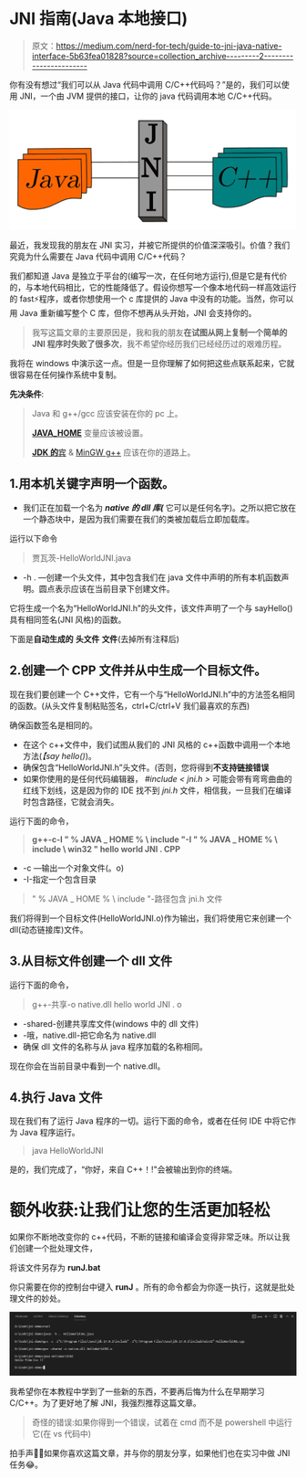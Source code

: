 # JNI 指南(Java 本地接口)

> 原文：<https://medium.com/nerd-for-tech/guide-to-jni-java-native-interface-5b63fea01828?source=collection_archive---------2----------------------->

你有没有想过“我们可以从 Java 代码中调用 C/C++代码吗？”是的，我们可以使用 JNI，一个由 JVM 提供的接口，让你的 java 代码调用本地 C/C++代码。

![](img/e7970a9f42b592901515864ba56f440c.png)

最近，我发现我的朋友在 JNI 实习，并被它所提供的价值深深吸引。价值？我们究竟为什么需要在 Java 代码中调用 C/C++代码？

我们都知道 Java 是独立于平台的(编写一次，在任何地方运行),但是它是有代价的，与本地代码相比，它的性能降低了。假设你想写一个像本地代码一样高效运行的 fast⚡程序，或者你想使用一个 c 库提供的 Java 中没有的功能。当然，你可以用 Java 重新编写整个 C 库，但你不想再从头开始，JNI 会支持你的。

> 我写这篇文章的主要原因是，我和我的朋友**在试图从网上复制一个简单的 JNI 程序时失败了很多次**，我不希望你经历我们已经经历过的艰难历程。

我将在 windows 中演示这一点。但是一旦你理解了如何把这些点联系起来，它就很容易在任何操作系统中复制。

**先决条件**:

> Java 和 g++/gcc 应该安装在你的 pc 上。
> 
> [**JAVA_HOME**](https://confluence.atlassian.com/doc/setting-the-java_home-variable-in-windows-8895.html) 变量应该被设置。
> 
> [**JDK 的**宾](https://www.javatpoint.com/how-to-set-path-in-java) & [MinGW g++](https://stackoverflow.com/questions/48612744/how-to-add-g-from-mingw-to-path/48828104) 应该在你的道路上。

## 1.用**本机**关键字声明一个函数。

*   我们正在加载一个名为 ***native 的 dll 库(*** 它可以是任何名字)。之所以把它放在一个静态块中，是因为我们需要在我们的类被加载后立即加载库。

运行以下命令

> 贾瓦茨-HelloWorldJNI.java

*   -h . —创建一个头文件，其中包含我们在 java 文件中声明的所有本机函数声明。圆点表示应该在当前目录下创建文件。

它将生成一个名为“HelloWorldJNI.h”的头文件，该文件声明了一个与 sayHello()具有相同签名(JNI 风格)的函数。

下面是**自动生成的** **头文件** **文件**(去掉所有注释后)

## 2.创建一个 CPP 文件并从中生成一个目标文件。

现在我们要创建一个 C++文件，它有一个与“HelloWorldJNI.h”中的方法签名相同的函数。(从头文件复制粘贴签名，ctrl+C/ctrl+V 我们最喜欢的东西)

确保函数签名是相同的。

*   在这个 c++文件中，我们试图从我们的 JNI 风格的 c++函数中调用一个本地方法(*【say hello()*)。
*   确保包含“HelloWorldJNI.h”头文件。(否则，您将得到**不支持链接错误**
*   如果你使用的是任何代码编辑器， *#include < jni.h >* 可能会带有弯弯曲曲的红线下划线，这是因为你的 IDE 找不到 *jni.h* 文件，相信我，一旦我们在编译时包含路径，它就会消失。

运行下面的命令，

> **g++-c-I " % JAVA _ HOME % \ include "-I " % JAVA _ HOME % \ include \ win32 " hello world JNI . CPP**

*   -c —输出一个对象文件(。o)
*   -I-指定一个包含目录

> " % JAVA _ HOME % \ include "-路径包含 jni.h 文件

我们将得到一个目标文件(HelloWorldJNI.o)作为输出，我们将使用它来创建一个 dll(动态链接库)文件。

## 3.从目标文件创建一个 dll 文件

运行下面的命令，

> g++-共享-o native.dll hello world JNI . o

*   -shared-创建共享库文件(windows 中的 dll 文件)
*   -哦，native.dll-把它命名为 native.dll
*   确保 dll 文件的名称与从 java 程序加载的名称相同。

现在你会在当前目录中看到一个 native.dll。

## 4.执行 Java 文件

现在我们有了运行 Java 程序的一切。运行下面的命令，或者在任何 IDE 中将它作为 Java 程序运行。

> java HelloWorldJNI

是的，我们完成了，“你好，来自 C++！!"会被输出到你的终端。

# 额外收获:让我们让您的生活更加轻松

如果你不断地改变你的 c++代码，不断的链接和编译会变得非常乏味。所以让我们创建一个批处理文件，

将该文件另存为 **runJ.bat**

你只需要在你的控制台中键入 **runJ** 。所有的命令都会为你逐一执行，这就是批处理文件的妙处。

![](img/1d692d2754faef6dc53cc4fc333e527e.png)

我希望你在本教程中学到了一些新的东西，不要再后悔为什么在早期学习 C/C++。为了更好地了解 JNI，我强烈推荐这篇文章。

> 奇怪的错误:如果你得到一个错误，试着在 cmd 而不是 powershell 中运行它(在 vs 代码中)

拍手声👏👏如果你喜欢这篇文章，并与你的朋友分享，如果他们也在实习中做 JNI 任务😂。
